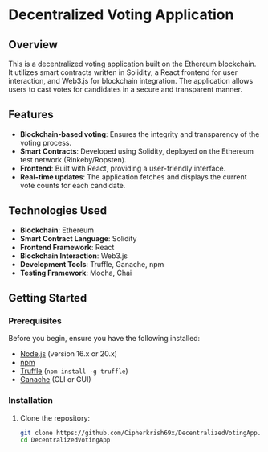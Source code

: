 # Decentralized Voting Application

## Overview

This is a decentralized voting application built on the Ethereum blockchain. It utilizes smart contracts written in Solidity, a React frontend for user interaction, and Web3.js for blockchain integration. The application allows users to cast votes for candidates in a secure and transparent manner.

## Features

- **Blockchain-based voting**: Ensures the integrity and transparency of the voting process.
- **Smart Contracts**: Developed using Solidity, deployed on the Ethereum test network (Rinkeby/Ropsten).
- **Frontend**: Built with React, providing a user-friendly interface.
- **Real-time updates**: The application fetches and displays the current vote counts for each candidate.

## Technologies Used

- **Blockchain**: Ethereum
- **Smart Contract Language**: Solidity
- **Frontend Framework**: React
- **Blockchain Interaction**: Web3.js
- **Development Tools**: Truffle, Ganache, npm
- **Testing Framework**: Mocha, Chai

## Getting Started

### Prerequisites

Before you begin, ensure you have the following installed:

- [Node.js](https://nodejs.org/) (version 16.x or 20.x)
- [npm](https://www.npmjs.com/)
- [Truffle](https://www.trufflesuite.com/truffle) (`npm install -g truffle`)
- [Ganache](https://www.trufflesuite.com/ganache) (CLI or GUI)

### Installation

1. Clone the repository:
   ```bash
   git clone https://github.com/Cipherkrish69x/DecentralizedVotingApp.git
   cd DecentralizedVotingApp
